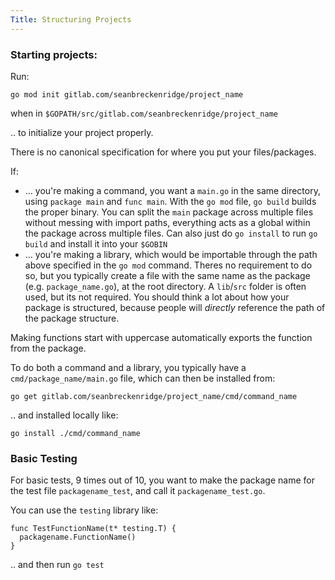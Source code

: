 ```yaml
---
Title: Structuring Projects
---
```


### Starting projects:

Run:

`go mod init gitlab.com/seanbreckenridge/project_name`

when in `$GOPATH/src/gitlab.com/seanbreckenridge/project_name`

.. to initialize your project properly.

There is no canonical specification for where you put your files/packages.

If:

* ... you're making a command, you want a `main.go` in the same directory, using `package main` and `func main`. With the `go mod` file, `go build` builds the proper binary. You can split the `main` package across multiple files without messing with import paths, everything acts as a global within the package across multiple files. Can also just do `go install` to run `go build` and install it into your `$GOBIN`
* ... you're making a library, which would be importable through the path above specified in the `go mod` command. Theres no requirement to do so, but you typically create a file with the same name as the package (e.g. `package_name.go`), at the root directory. A `lib`/`src` folder is often used, but its not required. You should think a lot about how your package is structured, because people will *directly* reference the path of the package structure.

Making functions start with uppercase automatically exports the function from the package.

To do both a command and a library, you typically have a `cmd/package_name/main.go` file, which can then be installed from:

`go get gitlab.com/seanbreckenridge/project_name/cmd/command_name`

.. and installed locally like:

```
go install ./cmd/command_name
```

### Basic Testing

For basic tests, 9 times out of 10, you want to make the package name for the test file `packagename_test`, and call it `packagename_test.go`.

You can use the `testing` library like:

```
func TestFunctionName(t* testing.T) {
  packagename.FunctionName()
}
```

.. and then run `go test`
